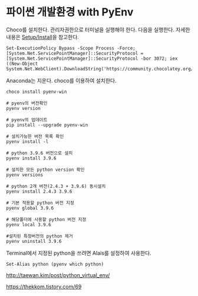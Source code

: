 # 파이썬 개발환경 with PyEnv 


Choco를 설치한다. 관리자권한으로 터미널을 실행해야 한다. 
다음을 실행한다.  자세한 내용은 [Setup/Install](https://docs.chocolatey.org/en-us/choco/setup#install-with-cmd.exe)을 참고한다. 
```
Set-ExecutionPolicy Bypass -Scope Process -Force; [System.Net.ServicePointManager]::SecurityProtocol = [System.Net.ServicePointManager]::SecurityProtocol -bor 3072; iex ((New-Object System.Net.WebClient).DownloadString('https://community.chocolatey.org/install.ps1'))
```





Anaconda는 지운다. 
choco를 이용하여 설치한다. 

```
choco install pyenv-win
```

```
# pyenv의 버전확인
pyenv version
 
# pyenv의 업데이트
pip install --upgrade pyenv-win
 
# 설치가능한 버전 목록 확인
pyenv install -l
 
# python 3.9.6 버전으로 설치
pyenv install 3.9.6
 
# 설치한 모든 python version 확인
pyenv versions
 
# python 2개 버전(2.4.3 + 3.9.6) 동시설치
pyenv install 2.4.3 3.9.6
 
# 기본 적용할 python 버전 지정
pyenv global 3.9.6
 
# 해당폴더에 사용할 python 버전 지정
pyenv local 3.9.6
 
#설치된 특정버전의 python 제거
pyenv uninstall 3.9.6
```



Terminal에서 지정된 python을 쓰려면 Alais를 설정하여 사용한다. 

```
Set-Alias python (pyenv which python)
```

http://taewan.kim/post/python_virtual_env/


https://thekkom.tistory.com/69